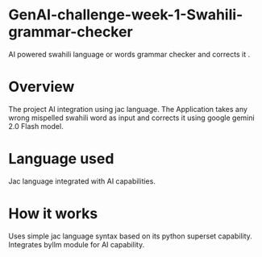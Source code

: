 # GenAI-challenge-week-1-Swahili-grammar-checker
AI powered swahili language or words grammar checker and corrects it .

# Overview
The project AI integration using jac language.
The Application takes any wrong mispelled swahili word as input and corrects it using google gemini 2.0 Flash model.

# Language used
Jac language integrated with AI capabilities.

# How it works
Uses simple jac language syntax based on its python superset capability.
Integrates byllm module for AI capability.
